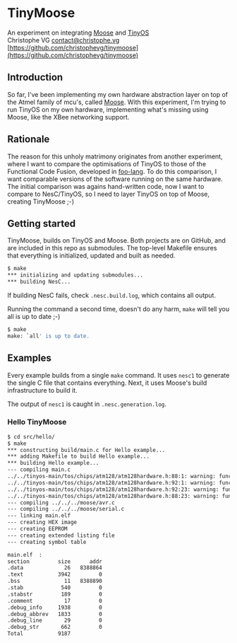 # TinyMoose

An experiment on integrating [Moose](https://github.com/christophevg/moose) and [TinyOS](https://github.com/tinyos/tinyos-main)  
Christophe VG <contact@christophe.vg>  
[https://github.com/christophevg/tinymoose](https://github.com/christophevg/tinymoose)

## Introduction

So far, I've been implementing my own hardware abstraction layer on top of the
Atmel family of mcu's, called [Moose](https://github.com/christophevg/moose).
With this experiment, I'm trying to run TinyOS on my own hardware, implementing
what's missing using Moose, like the XBee networking support.

## Rationale

The reason for this unholy matrimony originates from another experiment, where
I want to compare the optimisations of TinyOS to those of the Functional Code
Fusion, developed in [foo-lang](https://github.com/christophevg/foo-lang). To
do this comparison, I want comparable versions of the software running on the
same hardware. The initial comparison was agains hand-written code, now I want
to compare to NesC/TinyOS, so I need to layer TinyOS on top of Moose, creating
TinyMoose ;-)

## Getting started

TinyMoose, builds on TinyOS and Moose. Both projects are on GitHub, and are
included in this repo as submodules. The top-level Makefile ensures that
everything is initialized, updated and built as needed.

```bash
$ make
*** initializing and updating submodules...
*** building NesC...
```

If building NesC fails, check `.nesc.build.log`, which contains all output.

Running the command a second time, doesn't do any harm, `make` will tell you
all is up to date ;-)

```bash
$ make
make: `all' is up to date.
```

## Examples

Every example builds from a single `make` command. It uses `nesc1` to generate
the single C file that contains everything. Next, it uses Moose's build
infrastructure to build it.

The output of `nesc1` is caught in `.nesc.generation.log`.

### Hello TinyMoose

```bash
$ cd src/hello/
$ make
*** constructing build/main.c for Hello example...
*** adding Makefile to build Hello example...
*** building Hello example...
--- compiling main.c
../../tinyos-main/tos/chips/atm128/atm128hardware.h:88:1: warning: function declaration isn’t a prototype [-Wstrict-prototypes]
../../tinyos-main/tos/chips/atm128/atm128hardware.h:92:1: warning: function declaration isn’t a prototype [-Wstrict-prototypes]
../../tinyos-main/tos/chips/atm128/atm128hardware.h:92:23: warning: function declaration isn’t a prototype [-Wstrict-prototypes]
../../tinyos-main/tos/chips/atm128/atm128hardware.h:88:23: warning: function declaration isn’t a prototype [-Wstrict-prototypes]
--- compiling ../../../moose/avr.c
--- compiling ../../../moose/serial.c
--- linking main.elf
--- creating HEX image
--- creating EEPROM
--- creating extended listing file
--- creating symbol table

main.elf  :
section         size      addr
.data             26   8388864
.text           3942         0
.bss              11   8388890
.stab            540         0
.stabstr         189         0
.comment          17         0
.debug_info     1938         0
.debug_abbrev   1833         0
.debug_line       29         0
.debug_str       662         0
Total           9187
```
